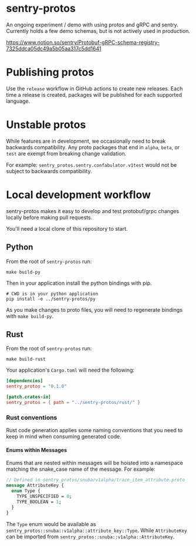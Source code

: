 # sentry-protos

An ongoing experiment / demo with using protos and gRPC and sentry.  Currently holds a few demo
schemas, but is not actively used in production.

https://www.notion.so/sentry/Protobuf-gRPC-schema-registry-7325ddca05dc49a5b05aa317c5dd1641

# Publishing protos

Use the `release` workflow in GitHub actions to create new releases. Each time a release is created, packages will be published for each supported language.

# Unstable protos

While features are in development, we occasionally need to break backwards compatibility.
Any proto packages that end in `alpha`, `beta`, or `test` are exempt from breaking change validation.

For example: `sentry_protos.sentry.confabulator.v1test` would not be subject to backwards compatibility.

# Local development workflow

sentry-protos makes it easy to develop and test protobuf/grpc changes locally before making
pull requests.

You'll need a local clone of this repository to start.

## Python

From the root of `sentry-protos` run:

```shell
make build-py
```

Then in your application install the python bindings with pip.

```shell
# CWD is in your python application
pip install -e ../sentry-protos/py
```

As you make changes to proto files, you will need to regenerate bindings with `make build-py`.

## Rust

From the root of `sentry-protos` run:

```shell
make build-rust
```

Your application's `Cargo.toml` will need the following:

```toml
[dependencies]
sentry_protos = "0.1.0"

[patch.crates-io]
sentry_protos = { path = "../sentry-protos/rust/" }
```

### Rust conventions

Rust code generation applies some naming conventions that you need to keep in mind when consuming generated code.

#### Enums within Messages

Enums that are nested within messages will be hoisted into a namespace matching the snake_case name of the message. For example:

```proto
// Defined in sentry_protos/snuba/v1alpha/trace_item_attribute.proto
message AttributeKey {
  enum Type {
    TYPE_UNSPECIFIED = 0;
    TYPE_BOOLEAN = 1;
  }
}

```

The `Type` enum would be available as `sentry_protos::snuba::v1alpha::attribute_key::Type`. While `AttributeKey` can be imported from `sentry_protos::snuba::v1alpha::AttributeKey`.




